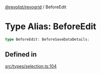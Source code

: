 [@revolist/revogrid](README.md) / BeforeEdit

# Type Alias: BeforeEdit

```ts
type BeforeEdit: BeforeSaveDataDetails;
```

## Defined in

[src/types/selection.ts:104](https://github.com/revolist/revogrid/blob/93797f94eaa9e63cf9af5b06a562d49fdbb8dcd2/src/types/selection.ts#L104)
